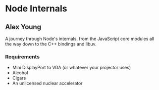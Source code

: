 # Node Internals

## Alex Young

A journey through Node's internals, from the JavaScript core modules all the way down to the C++ bindings and libuv.

### Requirements

* Mini DisplayPort to VGA (or whatever your projector uses)
* Alcohol
* Cigars
* An unlicensed nuclear accelerator

